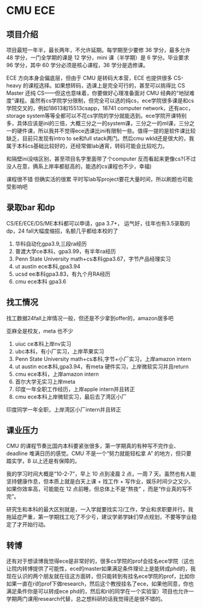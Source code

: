 # CMU ECE

## 项目介绍
项目最短一年半，最长两年，不允许延期。每学期至少要修 36 学分，最多允许 48 学分，一门全学期的课是 12 学分，mini 课（半学期）是 6 学分。毕业要求 96 学分，其中 60 学分必须是核心课程，36 学分是选修课。

ECE 方向本身会偏底层，但由于 CMU 是转码大本营，ECE 也提供很多 CS-heavy 的课程选择。如果想转码，选课上是完全可行的，甚至可以挑得比 CS Master 还纯 CS——但这也意味着，你要做好心理准备面对 CMU 经典的“地狱难度”课程。虽然有cs学院学分限制，但完全可以选的纯cs，ece学院很多课是和cs学院交叉的，例如18613和15513csapp，18741 computer network，还有acc，storage system等等全都可以不花cs学院的学分就能选到。ece学院开课特别多，具体应该是ini的三倍，大概三分之一的system课，三分之一的ml课，三分之一的硬件课，所以我并不觉得ece选课比ini有限制一些。值得一提的是软件课比较缺乏，目前只发现有intro to se和full stack两门。然后cmu wkld还是很大的，我属于本科cs基础比较好的，还经常做lab通宵，转码可能会比较吃力。


和隔壁ini没啥区别，甚至项目名字里面带了个computer 反而看起来更像cs?(不过没人在意，俩系上岸率都挺高的，能选的cs课程也不少，幸福)



课程很不错 但确实活的很累 平时写lab写project要花大量时间，所以刷题也可能受影响吧
## 录取bar 和dp
CS/EE/ECE/DS/ME本科都可以申请，gpa 3.7+，
运气好，往年也有3.5录取的dp，24 fall大幅度缩招，名额几乎都给本校的了

1. 华科自动化gpa3.9,三段ra经历
2. 普渡大学ce本科，gpa3.99，有半年ra经历
3. Penn State University math+cs本科gpa3.67，字节产品经理实习
4. ut austin ece本科,gpa3.94
5. ucsd ee本科gpa3.83，有九个月RA经历
6. cmu ece本科 gpa3.6
## 找工情况
找工数据24fall上岸情况一般，但还是不少拿到offer的，amazon居多吧

亚麻全是校友，meta 也不少
1. uiuc ce本科上岸nv实习
2. ubc本科，有小厂实习，上岸苹果实习
3.  Penn State University math+cs本科,字节+小厂实习，上岸amazon intern
4. ut austin ece本科,gpa3.94，有meta 硬件实习，上岸微软实习并且return
5. cmu ece本科，上岸amazon intern
6. 首尔大学无实习上岸meta
7. 印度一年全职工作经历，上岸apple intern并且转正
8. cmu ece本科上岸微软实习，最后去了湾区小厂


印度同学一年全职，上岸湾区小厂intern并且转正
## 课业压力

CMU 的课程节奏比国内本科要紧张很多，第一学期真的有种写不完作业、deadline 堆满日历的感觉。CMU 不是一个“努力就能轻松拿 A” 的地方，但只要踏实学，B 以上还是有保障的。

我的学习时间大概是“10-2-7”，早上 10 点到凌晨 2 点，一周 7 天。虽然也有人能坚持健康作息，但本质上就是白天上课 + 找工作 + 写作业，娱乐时间少之又少。如果你效率高，可能能在 12 点前睡，但总体上不是“熬夜” ，而是“作业真的写不完”。

研究生和本科的最大区别就是，一入学就要找实习/工作，学业和求职要并行。我拖延症严重，第一学期找工吃了不少亏，建议学弟学妹们早点规划，不要等学业稳定了才开始行动。
## 转博

还有对于想读博我觉得ece是非常好的，很多cs学院的prof会挂名ece学院（这也让院内转博提供了可能性，ece的master如果满足条件理论上是能转成phd的，我现在认识的两个朋友就在往这方面转，但只能转到有挂名ece学院的prof，比如你如果一直在ri的prof下做research，然后这个教授挂名了ece，如果他同意，你也满足条件你是可以转成ece phd的，然后和ri的同学在一个实验室）项目也允许一学期两门课用research代替，总之想科研的话我觉得还是很不错的。